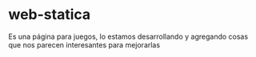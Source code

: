 # web-statica
Es una página para juegos, lo estamos desarrollando y agregando cosas que nos parecen interesantes para mejorarlas
